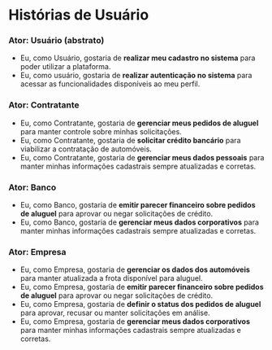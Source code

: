 # Histórias de Usuário

### Ator: Usuário (abstrato)  
- Eu, como Usuário, gostaria de **realizar meu cadastro no sistema** para poder utilizar a plataforma.
- Eu, como usuário, gostaria de **realizar autenticação no sistema** para acessar as funcionalidades disponíveis ao meu perfil.

### Ator: Contratante  
- Eu, como Contratante, gostaria de **gerenciar meus pedidos de aluguel** para manter controle sobre minhas solicitações.  
- Eu, como Contratante, gostaria de **solicitar crédito bancário** para viabilizar a contratação de automóveis.
- Eu, como Contratante, gostaria de **gerenciar meus dados pessoais** para manter minhas informações cadastrais sempre atualizadas e corretas.

### Ator: Banco  
- Eu, como Banco, gostaria de **emitir parecer financeiro sobre pedidos de aluguel** para aprovar ou negar solicitações de crédito.
- Eu, como Banco, gostaria de **gerenciar meus dados corporativos** para manter minhas informações cadastrais sempre atualizadas e corretas.

### Ator: Empresa  
- Eu, como Empresa, gostaria de **gerenciar os dados dos automóveis** para manter atualizada a frota disponível para aluguel.  
- Eu, como Empresa, gostaria de **emitir parecer financeiro sobre pedidos de aluguel** para aprovar ou negar solicitações de crédito.
- Eu, como Empresa, gostaria de **definir o status dos pedidos de aluguel** para aprovar, recusar ou manter solicitações em análise.  
- Eu, como Empresa, gostaria de **gerenciar meus dados corporativos** para manter minhas informações cadastrais sempre atualizadas e corretas.

  
